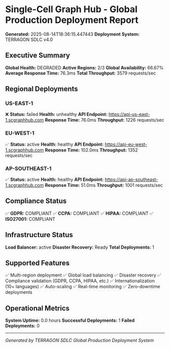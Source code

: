 # Single-Cell Graph Hub - Global Production Deployment Report

**Generated:** 2025-08-14T18:36:15.447443
**Deployment System:** TERRAGON SDLC v4.0

## Executive Summary

**Global Health:** DEGRADED
**Active Regions:** 2/3
**Global Availability:** 66.67%
**Average Response Time:** 76.3ms
**Total Throughput:** 3579 requests/sec

## Regional Deployments

### US-EAST-1

❌ **Status:** failed
**Health:** unhealthy
**API Endpoint:** https://api-us-east-1.scgraphhub.com
**Response Time:** 76.0ms
**Throughput:** 1226 requests/sec

### EU-WEST-1

✅ **Status:** active
**Health:** healthy
**API Endpoint:** https://api-eu-west-1.scgraphhub.com
**Response Time:** 102.0ms
**Throughput:** 1352 requests/sec

### AP-SOUTHEAST-1

✅ **Status:** active
**Health:** healthy
**API Endpoint:** https://api-ap-southeast-1.scgraphhub.com
**Response Time:** 51.0ms
**Throughput:** 1001 requests/sec

## Compliance Status

✅ **GDPR:** COMPLIANT
✅ **CCPA:** COMPLIANT
✅ **HIPAA:** COMPLIANT
✅ **ISO27001:** COMPLIANT

## Infrastructure Status

**Load Balancer:** active
**Disaster Recovery:** Ready
**Total Deployments:** 1

## Supported Features

✅ Multi-region deployment
✅ Global load balancing
✅ Disaster recovery
✅ Compliance validation (GDPR, CCPA, HIPAA, etc.)
✅ Internationalization (10+ languages)
✅ Auto-scaling
✅ Real-time monitoring
✅ Zero-downtime deployments

## Operational Metrics

**System Uptime:** 0.0 hours
**Successful Deployments:** 1
**Failed Deployments:** 0

---
*Generated by TERRAGON SDLC Global Production Deployment System*